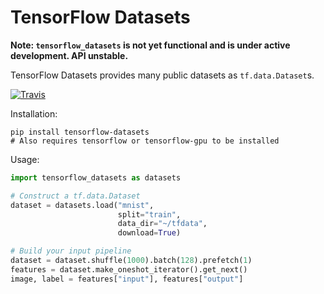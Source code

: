 # TensorFlow Datasets

**Note: `tensorflow_datasets` is not yet functional and is under active
development. API unstable.**

TensorFlow Datasets provides many public datasets as `tf.data.Dataset`s.

[![Travis](https://img.shields.io/travis/tensorflow/datasets.svg)](https://travis-ci.org/tensorflow/datasets)

Installation:

```
pip install tensorflow-datasets
# Also requires tensorflow or tensorflow-gpu to be installed
```

Usage:

```python
import tensorflow_datasets as datasets

# Construct a tf.data.Dataset
dataset = datasets.load("mnist",
                        split="train",
                        data_dir="~/tfdata",
                        download=True)

# Build your input pipeline
dataset = dataset.shuffle(1000).batch(128).prefetch(1)
features = dataset.make_oneshot_iterator().get_next()
image, label = features["input"], features["output"]
```
